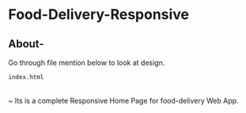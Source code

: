 # Food-Delivery-Responsive


## About-

Go through file mention below to look at design.
```bash
index.html
```
<br>
~ Its is a complete Responsive Home Page for food-delivery Web App.
